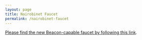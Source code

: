 ```yaml
---
layout: page
title: Nairobinet Faucet
permalink: /nairobinet-faucet
---
```


[Please find the new Beacon-capable faucet by following this link](https://faucet.nairobinet.teztnets.xyz).
